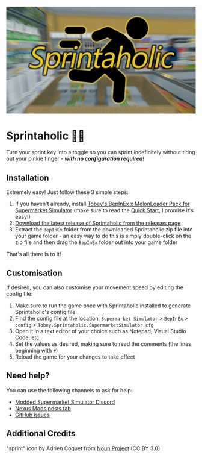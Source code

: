 ![Sprintaholic logo](assets/logo.png)

# Sprintaholic 🏃‍➡️

Turn your sprint key into a toggle so you can sprint indefinitely without tiring out your pinkie finger - _**with no configuration required!**_

## Installation

Extremely easy! Just follow these 3 simple steps:

1. If you haven't already, install [Tobey's BepInEx x MelonLoader Pack for Supermarket Simulator](https://github.com/toebeann/BepInEx.SupermarketSimulator) (make sure to read the [Quick Start](https://github.com/toebeann/BepInEx.SupermarketSimulator#quick-start), I promise it's easy!)
2. [Download the latest release of Sprintaholic from the releases page](https://github.com/toebeann/BepInEx.SupermarketSimulator/releases/latest/download/Tobey.Sprintaholic.SupermarketSimulator.zip)
3. Extract the `BepInEx` folder from the downloaded Sprintaholic zip file into your game folder - an easy way to do this is simply double-click on the zip file and then drag the `BepInEx` folder out into your game folder

That's all there is to it!

## Customisation

If desired, you can also customise your movement speed by editing the config file:

1. Make sure to run the game once with Sprintaholic installed to generate Sprintaholic's config file
2. Find the config file at the location: `Supermarket Simulator` > `BepInEx` > `config` > `Tobey.Sprintaholic.SupermarketSimulator.cfg`
3. Open it in a text editor of your choice such as Notepad, Visual Studio Code, etc.
4. Set the values as desired, making sure to read the comments (the lines beginning with `#`)
5. Reload the game for your changes to take effect

## Need help?

You can use the following channels to ask for help:

-   [Modded Supermarket Simulator Discord](https://discord.gg/hjGpjB3GXA)
-   [Nexus Mods posts tab](https://www.nexusmods.com/supermarketsimulator/mods/792?tab=posts)
-   [GitHub issues](https://github.com/toebeann/Sprintaholic/issues)

## Additional Credits

"sprint" icon by Adrien Coquet from [Noun Project](https://thenounproject.com/browse/icons/term/sprint/) (CC BY 3.0)
